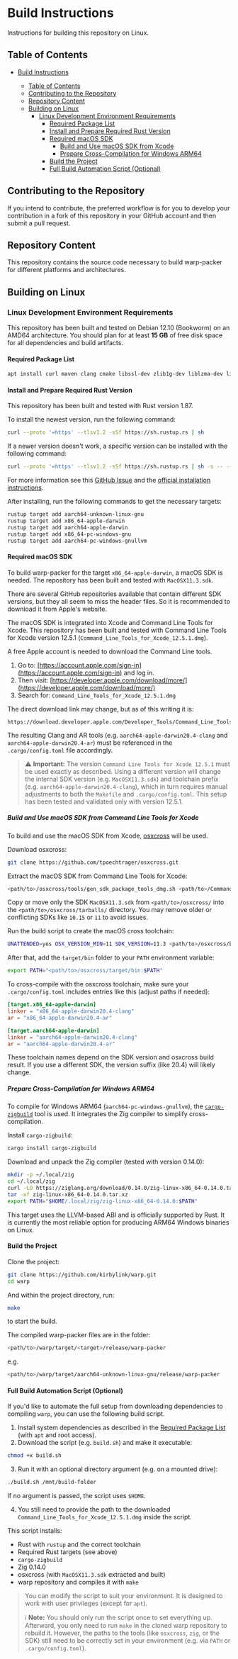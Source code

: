 # Build Instructions

Instructions for building this repository on Linux.

## Table of Contents

* [Build Instructions](#build-instructions)

  * [Table of Contents](#table-of-contents)
  * [Contributing to the Repository](#contributing-to-the-repository)
  * [Repository Content](#repository-content)
  * [Building on Linux](#building-on-linux)
    * [Linux Development Environment Requirements](#linux-development-environment-requirements)
      * [Required Package List](#required-package-list)
      * [Install and Prepare Required Rust Version](#install-and-prepare-required-rust-version)
      * [Required macOS SDK](#required-macos-sdk)
        * [Build and Use macOS SDK from Xcode](#build-and-use-macos-sdk-from-xcode)
        * [Prepare Cross-Compilation for Windows ARM64](#prepare-cross-compilation-for-windows-arm64)
      * [Build the Project](#build-the-project)
      * [Full Build Automation Script (Optional)](#full-build-automation-script-optional)

## Contributing to the Repository

If you intend to contribute, the preferred workflow is for you to develop your contribution in a fork of this repository in your GitHub account and then submit a pull request.

## Repository Content

This repository contains the source code necessary to build warp-packer for different platforms and architectures.

## Building on Linux

### Linux Development Environment Requirements

This repository has been built and tested on Debian 12.10 (Bookworm) on an AMD64 architecture. You should plan for at least **15 GB** of free disk space for all dependencies and build artifacts.

#### Required Package List

```bash
apt install curl maven clang cmake libssl-dev zlib1g-dev liblzma-dev libbz2-dev gcc-aarch64-linux-gnu gcc-mingw-w64-x86-64-win32 git llvm lld
```

#### Install and Prepare Required Rust Version

This repository has been built and tested with Rust version 1.87.

To install the newest version, run the following command:

```bash
curl --proto '=https' --tlsv1.2 -sSf https://sh.rustup.rs | sh
```

If a newer version doesn't work, a specific version can be installed with the following command:

```bash
curl --proto '=https' --tlsv1.2 -sSf https://sh.rustup.rs | sh -s -- --default-toolchain=1.87.0
```

For more information see this [GitHub Issue](https://github.com/rust-lang/rustup/issues/2882) and the [official installation instructions](https://rust-lang.github.io/rustup/installation/other.html).

After installing, run the following commands to get the necessary targets:

```bash
rustup target add aarch64-unknown-linux-gnu
rustup target add x86_64-apple-darwin
rustup target add aarch64-apple-darwin
rustup target add x86_64-pc-windows-gnu
rustup target add aarch64-pc-windows-gnullvm
```

#### Required macOS SDK

To build warp-packer for the target `x86_64-apple-darwin`, a macOS SDK is needed. The repository has been built and tested with `MacOSX11.3.sdk`.

There are several GitHub repositories available that contain different SDK versions, but they all seem to miss the header files. So it is recommended to download it from Apple's website.

The macOS SDK is integrated into Xcode and Command Line Tools for Xcode. This repository has been built and tested with Command Line Tools for Xcode version 12.5.1 (`Command_Line_Tools_for_Xcode_12.5.1.dmg`).

A free Apple account is needed to download the Command Line tools.

1. Go to: [https://account.apple.com/sign-in](https://account.apple.com/sign-in) and log in.
2. Then visit: [https://developer.apple.com/download/more/](https://developer.apple.com/download/more/)
3. Search for: `Command_Line_Tools_for_Xcode_12.5.1.dmg`

The direct download link may change, but as of this writing it is:

```
https://download.developer.apple.com/Developer_Tools/Command_Line_Tools_for_Xcode_12.5.1/Command_Line_Tools_for_Xcode_12.5.1.dmg
```

The resulting Clang and AR tools (e.g. `aarch64-apple-darwin20.4-clang` and `aarch64-apple-darwin20.4-ar`) must be referenced in the `.cargo/config.toml` file accordingly.

> ⚠️ **Important:** The version `Command Line Tools for Xcode 12.5.1` must be used exactly as described. Using a different version will change the internal SDK version (e.g. `MacOSX11.3.sdk`) and toolchain prefix (e.g. `aarch64-apple-darwin20.4-clang`), which in turn requires manual adjustments to both the `Makefile` and `.cargo/config.toml`. This setup has been tested and validated only with version 12.5.1.

##### Build and Use macOS SDK from Command Line Tools for Xcode

To build and use the macOS SDK from Xcode, [osxcross](https://github.com/tpoechtrager/osxcross) will be used.

Download osxcross:

```bash
git clone https://github.com/tpoechtrager/osxcross.git
```

Extract the macOS SDK from Command Line Tools for Xcode:

```bash
<path/to>/osxcross/tools/gen_sdk_package_tools_dmg.sh <path/to>/Command_Line_Tools_for_Xcode_12.5.1.dmg
```

Copy or move only the SDK `MacOSX11.3.sdk` from `<path/to>/osxcross/` into the `<path/to>/osxcross/tarballs/` directory.
You may remove older or conflicting SDKs like `10.15` or `11` to avoid issues.

Run the build script to create the macOS cross toolchain:

```bash
UNATTENDED=yes OSX_VERSION_MIN=11 SDK_VERSION=11.3 <path/to>/osxcross/build.sh
```

After that, add the `target/bin` folder to your `PATH` environment variable:

```bash
export PATH="<path/to>/osxcross/target/bin:$PATH"
```

To cross-compile with the osxcross toolchain, make sure your `.cargo/config.toml` includes entries like this (adjust paths if needed):

```toml
[target.x86_64-apple-darwin]
linker = "x86_64-apple-darwin20.4-clang"
ar = "x86_64-apple-darwin20.4-ar"

[target.aarch64-apple-darwin]
linker = "aarch64-apple-darwin20.4-clang"
ar = "aarch64-apple-darwin20.4-ar"
```

These toolchain names depend on the SDK version and osxcross build result. If you use a different SDK, the version suffix (like 20.4) will likely change.

##### Prepare Cross-Compilation for Windows ARM64

To compile for Windows ARM64 (`aarch64-pc-windows-gnullvm`), the [`cargo-zigbuild`](https://github.com/messense/cargo-zigbuild) tool is used. It integrates the Zig compiler to simplify cross-compilation.

Install `cargo-zigbuild`:

```bash
cargo install cargo-zigbuild
```

Download and unpack the Zig compiler (tested with version 0.14.0):

```bash
mkdir -p ~/.local/zig
cd ~/.local/zig
curl -LO https://ziglang.org/download/0.14.0/zig-linux-x86_64-0.14.0.tar.xz
tar -xf zig-linux-x86_64-0.14.0.tar.xz
export PATH="$HOME/.local/zig/zig-linux-x86_64-0.14.0:$PATH"
```

This target uses the LLVM-based ABI and is officially supported by Rust. It is currently the most reliable option for producing ARM64 Windows binaries on Linux.

#### Build the Project

Clone the project:

```bash
git clone https://github.com/kirbylink/warp.git
cd warp
```

And within the project directory, run:

```bash
make
```

to start the build.

The compiled warp-packer files are in the folder:

```bash
<path/to>/warp/target/<target>/release/warp-packer
```

e.g.

```bash
<path/to>/warp/target/aarch64-unknown-linux-gnu/release/warp-packer
```

#### Full Build Automation Script (Optional)

If you'd like to automate the full setup from downloading dependencies to compiling `warp`, you can use the following build script.

1. Install system dependencies as described in the [Required Package List](#required-package-list) (with `apt` and root access).
2. Download the script (e.g. `build.sh`) and make it executable:

```bash
chmod +x build.sh
```

3. Run it with an optional directory argument (e.g. on a mounted drive):

```bash
./build.sh /mnt/build-folder
```

If no argument is passed, the script uses `$HOME`.

4. You still need to provide the path to the downloaded `Command_Line_Tools_for_Xcode_12.5.1.dmg` inside the script.

This script installs:

* Rust with `rustup` and the correct toolchain
* Required Rust targets (see above)
* `cargo-zigbuild`
* Zig 0.14.0
* osxcross (with `MacOSX11.3.sdk` extracted and built)
* warp repository and compiles it with `make`

> You can modify the script to suit your environment. It is designed to work with user privileges (except for `apt`).
>
> ℹ️ **Note:** You should only run the script once to set everything up. Afterward, you only need to run `make` in the cloned warp repository to rebuild it. However, the paths to the tools (like `osxcross`, `zig`, or the SDK) still need to be correctly set in your environment (e.g. via `PATH` or `.cargo/config.toml`).